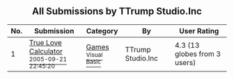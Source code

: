 ﻿<div align="center">

## All Submissions by TTrump Studio\.Inc

</div>

No.  | Submission | Category | By   | User Rating
---- | ---------- | -------- | ---- | -----------
1 | [True Love Calculator<br /><sup>2005-09-21 22:45:20</sup>](https://github.com/Planet-Source-Code/ttrump-studio-inc-true-love-calculator__1-62674) | [Games<br /><sup>Visual Basic</sup>](../ByCategory/games__1-38.md) | TTrump Studio\.Inc | 4.3 (13 globes from 3 users)
